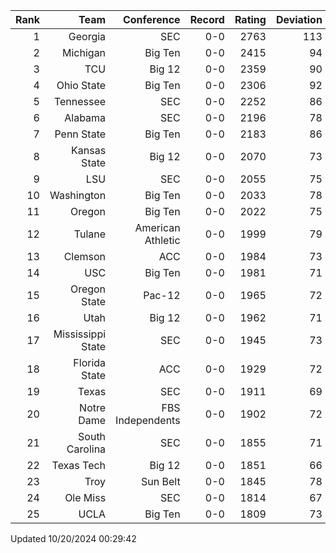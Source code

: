 | Rank  | Team                 | Conference           | Record   | Rating | Deviation |
| ---:  | ---:                 | ---:                 | ---:     | ---:   | ---:      |
| 1     | Georgia              | SEC                  | 0-0      | 2763   | 113       |
| 2     | Michigan             | Big Ten              | 0-0      | 2415   | 94        |
| 3     | TCU                  | Big 12               | 0-0      | 2359   | 90        |
| 4     | Ohio State           | Big Ten              | 0-0      | 2306   | 92        |
| 5     | Tennessee            | SEC                  | 0-0      | 2252   | 86        |
| 6     | Alabama              | SEC                  | 0-0      | 2196   | 78        |
| 7     | Penn State           | Big Ten              | 0-0      | 2183   | 86        |
| 8     | Kansas State         | Big 12               | 0-0      | 2070   | 73        |
| 9     | LSU                  | SEC                  | 0-0      | 2055   | 75        |
| 10    | Washington           | Big Ten              | 0-0      | 2033   | 78        |
| 11    | Oregon               | Big Ten              | 0-0      | 2022   | 75        |
| 12    | Tulane               | American Athletic    | 0-0      | 1999   | 79        |
| 13    | Clemson              | ACC                  | 0-0      | 1984   | 73        |
| 14    | USC                  | Big Ten              | 0-0      | 1981   | 71        |
| 15    | Oregon State         | Pac-12               | 0-0      | 1965   | 72        |
| 16    | Utah                 | Big 12               | 0-0      | 1962   | 71        |
| 17    | Mississippi State    | SEC                  | 0-0      | 1945   | 73        |
| 18    | Florida State        | ACC                  | 0-0      | 1929   | 72        |
| 19    | Texas                | SEC                  | 0-0      | 1911   | 69        |
| 20    | Notre Dame           | FBS Independents     | 0-0      | 1902   | 72        |
| 21    | South Carolina       | SEC                  | 0-0      | 1855   | 71        |
| 22    | Texas Tech           | Big 12               | 0-0      | 1851   | 66        |
| 23    | Troy                 | Sun Belt             | 0-0      | 1845   | 78        |
| 24    | Ole Miss             | SEC                  | 0-0      | 1814   | 67        |
| 25    | UCLA                 | Big Ten              | 0-0      | 1809   | 73        |

Updated 10/20/2024 00:29:42
